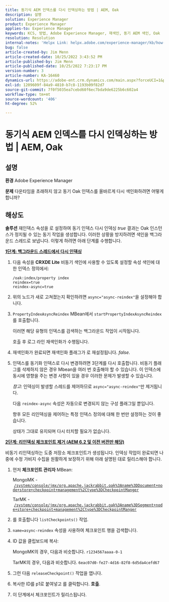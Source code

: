 ```yaml
---
title: 동기식 AEM 인덱스를 다시 인덱싱하는 방법 | AEM, Oak
description: 설명
solution: Experience Manager
product: Experience Manager
applies-to: Experience Manager
keywords: KCS, 방법, Adobe Experience Manager, 재색인, 동기 AEM 색인, Oak
resolution: Resolution
internal-notes: 'Helpx Link: helpx.adobe.com/experience-manager/kb/how-to-reindex-a-synchronous-AEM-index-AEM-Oak.html'
bug: false
article-created-by: Jim Menn
article-created-date: 10/25/2022 3:43:52 PM
article-published-by: Jim Menn
article-published-date: 10/25/2022 7:23:17 PM
version-number: 3
article-number: KA-16460
dynamics-url: https://adobe-ent.crm.dynamics.com/main.aspx?forceUCI=1&pagetype=entityrecord&etn=knowledgearticle&id=c36388d0-7b54-ed11-bba2-6045bd006b4b
exl-id: 1209609f-84a9-4810-b7c8-1193b09f82d7
source-git-commit: 7f0f5035ea7cebd60f6ec7bda9de6225b6c602a4
workflow-type: tm+mt
source-wordcount: '406'
ht-degree: 52%

---
```


# 동기식 AEM 인덱스를 다시 인덱싱하는 방법 | AEM, Oak

## 설명


<b>환경</b>
Adobe Experience Manager

<b>문제</b>
다운타임을 초래하지 않고 동기 Oak 인덱스를 올바르게 다시 색인화하려면 어떻게 합니까?


## 해상도


<b>솔루션</b>
재인덱스 속성을 로 설정하여 동기 인덱스 다시 인덱싱 *true* 결과는 Oak 인스턴스가 정지될 수 있는 동기 작업을 생성합니다.
이러한 상황을 방지하려면 색인을 백그라운드 스레드로 보냅니다.
이렇게 하려면 아래 단계를 수행합니다.

<b><u>1단계: 백그라운드 스레드에서 다시 인덱싱</u></b>

1. 다음 속성을 <b>CRXDE Lite</b> 비동기 색인에 사용할 수 있도록 설정할 속성 색인에 대한 인덱스 정의에서:<br>

   ```
   /oak:index/property index
   reindex=true
   reindex-async=true
   ```
2. 위의 노드가 새로 고쳐졌는지 확인하려면 `async="async-reindex"`을 설정해야 합니다.
3. `PropertyIndexAsyncReindex` MBean에서 `startPropertyIndexAsyncReindex`를 호출합니다. 

   이러면 해당 유형의 인덱스를 검색하는 백그라운드 작업이 시작됩니다.

   호출 후 로그 라인 재색인화가 수행됩니다.
4. 재색인화가 완료되면 재색인화 플래그가 로 재설정됩니다. *false*.
5. 인덱스를 동기화 인덱스로 다시 변경하려면 3단계를 다시 호출합니다. 비동기 플래그를 삭제하지 않은 경우 Mbean을 여러 번 호출해야 할 수 있습니다. 이 인덱스에 동시에 영향을 주는 변경 사항이 있을 경우 이러한 문제가 발생할 수 있습니다.



   *참고:* 인덱싱이 발생할 스레드를 제어하므로 `async="async-reindex"`만 제거됩니다.

   다음 `reindex-async` 속성은 자동으로 변경되지 않는 구성 플래그일 뿐입니다.

   향후 모든 리인덱싱을 제어하는 특정 인덱스 정의에 대해 한 번만 설정하는 것이 좋습니다.

   상태가 그대로 유지되며 다시 터치할 필요가 없습니다.


<b><u>2단계: 리인덱싱 체크포인트 제거 (AEM 6.2 및 이전 버전만 해당)</u></b>

비동기 리인덱싱하는 도중 저장소 체크포인트가 생성됩니다.
인덱싱 작업이 완료되면 나중에 수정 가비지 수집을 원활하게 보장하기 위해 아래 설명된 대로 릴리스해야 합니다.

1. 먼저 <b>체크포인트 관리자</b> MBean:

   MongoMK - [`/system/console/jmx/org.apache.jackrabbit.oak%3Aname%3DDocument+node+store+checkpoint+management%2Ctype%3DCheckpointManger`](http://localhost:4502/system/console/jmx/org.apache.jackrabbit.oak%3Aname%3DDocument+node+store+checkpoint+management%2Ctype%3DCheckpointManger)

   TarMK - [`/system/console/jmx/org.apache.jackrabbit.oak%3Aname%3DSegment+node+store+checkpoint+management%2Ctype%3DCheckpointManger`](http://localhost:4502/system/console/jmx/org.apache.jackrabbit.oak%3Aname%3DSegment+node+store+checkpoint+management%2Ctype%3DCheckpointManger)


2. 를 호출합니다 `listCheckpoints()` 작업.
3. `name=async-reindex` 속성을 사용하여 체크포인트 행을 검색합니다.
4. ID 값을 클립보드에 복사:

   MongoMK의 경우, 다음과 비슷합니다. `r1234567aaaa-0-1`

   TarMK의 경우, 다음과 비슷합니다. `6eac07d0-fe27-4d16-82f8-6d5da4cefd67`


5. 그런 다음 `releaseCheckpoint()` 작업을 엽니다.
6. 복사한 ID를 p1로 붙여넣고 를 클릭합니다. <b>호출</b>.
7. 이 단계에서 체크포인트가 릴리스됩니다.
